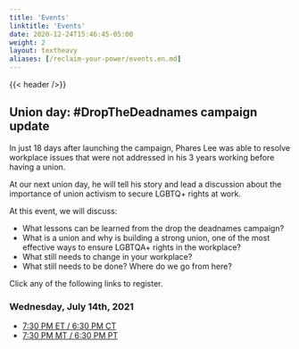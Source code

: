 ```yaml
---
title: 'Events'
linktitle: 'Events'
date: 2020-12-24T15:46:45-05:00
weight: 2
layout: textheavy
aliases: [/reclaim-your-power/events.en.md]
---
```


{{< header />}}

## Union day: #DropTheDeadnames campaign update

In just 18 days after launching the campaign, Phares Lee was able to resolve workplace issues that were not addressed in his 3 years working before having a union. 

At our next union day, he will tell his story and lead a discussion about the importance of union activism to secure LGBTQ+ rights at work.

At this event, we will discuss:

- What lessons can be learned from the drop the deadnames campaign?
- What is a union and why is building a strong union, one of the most effective ways to ensure LGBTQA+ rights in the workplace?
- What still needs to change in your workplace?
- What still needs to be done? Where do we go from here?

Click any of the following links to register.

### Wednesday, July 14th, 2021

- [7:30 PM ET / 6:30 PM CT](https://zoom.us/meeting/register/tJMld-ihqj0sE9SeG9HU8NPwX4ARZ5Rxz1ny)
- [7:30 PM MT / 6:30 PM PT](https://zoom.us/meeting/register/tJApdOGtqzwvGNCQX6XP_Q-z8xKaTgM1QZJU)
